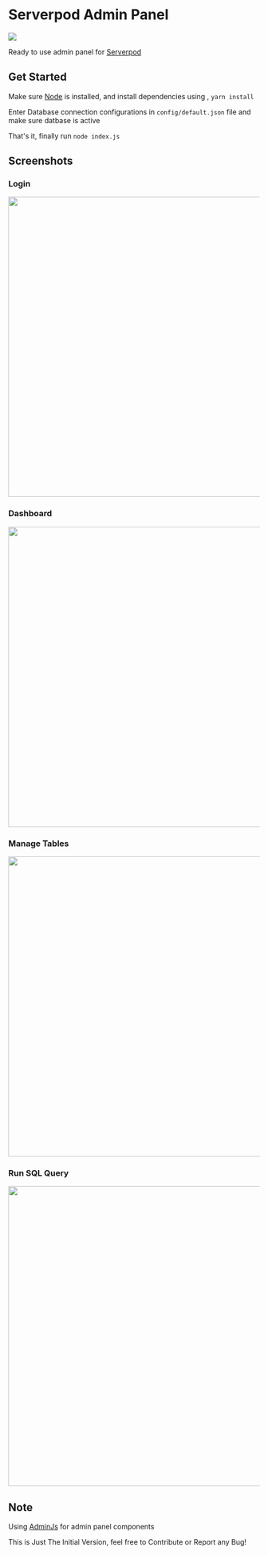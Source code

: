# Serverpod Admin Panel

<img src="https://serverpod.dev/assets/img/serverpod-logo-inverted.svg">

Ready to use admin panel for [Serverpod](https://serverpod.dev/)

## Get Started

Make sure [Node](https://nodejs.org/en) is installed, and install dependencies using , `yarn install`

Enter Database connection configurations in `config/default.json` file and make sure datbase is active

That's it, finally run `node index.js`

## Screenshots

### Login 
<img width="600" src="https://github.com/rohitsangwan01/serverpod_admin_panel/assets/59526499/65ed687a-3bcf-4b06-987d-67b11029e205">

### Dashboard

<img width="600" src="https://github.com/rohitsangwan01/serverpod_admin_panel/assets/59526499/861b6963-4ec8-459a-bff4-de27b9b95cbd">

### Manage Tables

<img width="600" src="https://github.com/rohitsangwan01/serverpod_admin_panel/assets/59526499/676b3e76-67ba-4ed6-b4b9-05a50de4fec0">

### Run SQL Query

<img width="600" src="https://github.com/rohitsangwan01/serverpod_admin_panel/assets/59526499/56de899a-f102-44a9-b464-7fd0f795770c">

## Note

Using [AdminJs](https://adminjs.co/) for admin panel components

This is Just The Initial Version, feel free to Contribute or Report any Bug!
